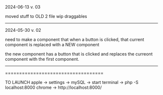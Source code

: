 2024-06-13
v. 03

moved stuff to OLD 2 file
wip draggables

---

2024-05-30
v. 02

need to make a component that when a button is clicked, that current component is replaced with a NEW component

the new component has a button that is clicked and replaces the curreont component with the first component.

---

===================================

TO LAUNCH
apple -> settings -> mySQL -> start
terminal -> php -S localhost:8000
chrome -> http://localhost:8000/
